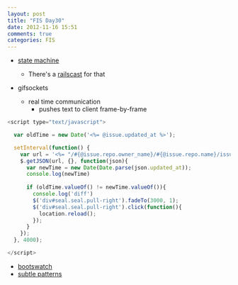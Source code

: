 ```yaml
---
layout: post
title: "FIS Day30"
date: 2012-11-16 15:51
comments: true
categories: FIS
---
```


- [state machine](https://www.ruby-toolbox.com/categories/state_machines.html)
  - There's a [railscast](http://railscasts.com/episodes/392-a-tour-of-state-machines) for that
  
- gifsockets
  - real time communication 
    - pushes text to client frame-by-frame

```javascript
<script type="text/javascript">

  var oldTime = new Date('<%= @issue.updated_at %>');

  setInterval(function() {
    var url = '<%= "/#{@issue.repo.owner_name}/#{@issue.repo.name}/issues/#{@issue.git_number}.json" %>'
    $.getJSON(url, {}, function(json){
      var newTime = new Date(Date.parse(json.updated_at));
      console.log(newTime)
      
      if (oldTime.valueOf() != newTime.valueOf()){
        console.log('diff')
        $('div#seal.seal.pull-right').fadeTo(3000, 1);
        $('div#seal.seal.pull-right').click(function(){
          location.reload();
        });
      }
    });
  }, 4000);

</script>
```

- [bootswatch](http://bootswatch.com/)
- [subtle patterns](http://subtlepatterns.com/)
